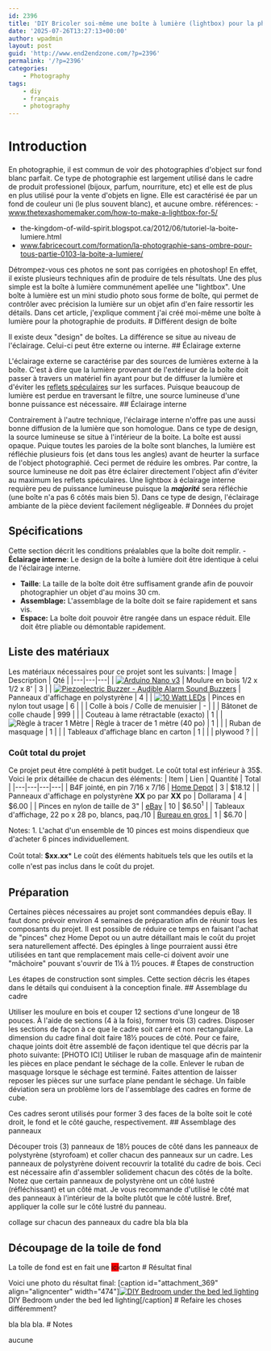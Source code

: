 ```yaml
---
id: 2396
title: 'DIY Bricoler soi-même une boîte à lumière (lightbox) pour la photographie de produit sans ombre'
date: '2025-07-26T13:27:13+00:00'
author: wpadmin
layout: post
guid: 'http://www.end2endzone.com/?p=2396'
permalink: '/?p=2396'
categories:
    - Photography
tags:
    - diy
    - français
    - photography
---
```


# <span style="line-height: 1.3846; font-size: 26px; font-weight: bold;">Introduction</span>

En photographie, il est commun de voir des photographies d'object sur fond blanc parfait. Ce type de photographie est largement utilisé dans le cadre de produit professionel (bijoux, parfum, nourriture, etc) et elle est de plus en plus utilisé pour la vente d'objets en ligne. Elle est caractérisé ée par un fond de couleur uni (le plus souvent blanc), et aucune ombre. références: - www.thetexashomemaker.com/how-to-make-a-lightbox-for-5/
- the-kingdom-of-wild-spirit.blogspot.ca/2012/06/tutoriel-la-boite-lumiere.html
- www.fabricecourt.com/formation/la-photographie-sans-ombre-pour-tous-partie-0103-la-boite-a-lumiere/

Détrompez-vous ces photos ne sont pas corrigées en photoshop! En effet, il existe plusieurs techniques afin de produire de tels résultats. Une des plus simple est la boîte à lumière communément apellée une "lightbox". Une boîte à lumière est un mini studio photo sous forme de boîte, qui permet de contrôler avec précision la lumière sur un objet afin d'en faire ressortir les détails. Dans cet article, j'explique comment j'ai créé moi-même une boîte à lumière pour la photographie de produits. # Différent design de boîte

Il existe deux "design" de boîtes. La différence se situe au niveau de l'éclairage. Celui-ci peut être externe ou interne. ## Éclairage externe

L'éclairage externe se caractérise par des sources de lumières externe à la boîte. C'est à dire que la lumière provenant de l'extérieur de la boîte doit passer à travers un matériel fin ayant pour but de diffuser la lumière et d'éviter les [reflets spéculaires](http://fr.wikipedia.org/wiki/R%C3%A9flexion_(optique)#R.C3.A9flexion_sp.C3.A9culaire) sur les surfaces. Puisque beaucoup de lumière est perdue en traversant le filtre, une source lumineuse d'une bonne puissance est nécessaire. ## Éclairage interne

Contrairement à l'autre technique, l'éclairage interne n'offre pas une aussi bonne diffusion de la lumière que son homologue. Dans ce type de design, la source lumineuse se situe à l'intérieur de la boite. La boîte est aussi opaque. Puique toutes les paroies de la boîte sont blanches, la lumière est réfléchie plusieurs fois (et dans tous les angles) avant de heurter la surface de l'object photographié. Ceci permet de réduire les ombres. Par contre, la source lumineuse ne doit pas être éclairer directement l'object afin d'éviter au maximum les reflets spéculaires. Une lightbox à éclairage interne requière peu de puissance lumineuse puisque la ***majorité*** sera réfléchie (une boîte n'a pas 6 côtés mais bien 5). Dans ce type de design, l'éclairage ambiante de la pièce devient facilement négligeable. # Données du projet

## Spécifications

Cette section décrit les conditions préalables que la boîte doit remplir. - **Éclairage interne**: Le design de la boîte à lumière doit être identique à celui de l'éclairage interne.
- **Taille**: La taille de la boîte doit être suffisament grande afin de pouvoir photographier un objet d'au moins 30 cm.
- **Assemblage:** L'assemblage de la boîte doit se faire rapidement et sans vis.
- **Espace:** La boîte doit pouvoir être rangée dans un espace réduit. Elle doit être pliable ou démontable rapidement.

## Liste des matériaux

Les matériaux nécessaires pour ce projet sont les suivants: | Image | Description | Qté |
|---|---|---|
| [![Arduino Nano v3](https://www.end2endzone.com/wp-content/uploads/2016/07/Arduino-Nano-v3-150x84.jpg)](https://www.end2endzone.com/wp-content/uploads/2016/07/Arduino-Nano-v3.jpg) | Moulure en bois 1/2 x 1/2 x 8' | 3 |
| [![Piezoelectric Buzzer - Audible Alarm Sound Buzzers](https://www.end2endzone.com/wp-content/uploads/2016/07/Piezoelectric-Buzzer-Audible-Alarm-Sound-Buzzers-150x84.jpg)](https://www.end2endzone.com/wp-content/uploads/2016/07/Piezoelectric-Buzzer-Audible-Alarm-Sound-Buzzers.jpg) | Panneaux d'affichage en polystyrène | 4 |
| [![10 Watt LEDs](https://www.end2endzone.com/wp-content/uploads/2016/07/10-Watt-LEDs-150x84.jpg)](https://www.end2endzone.com/wp-content/uploads/2016/07/10-Watt-LEDs.jpg) | Pinces en nylon tout usage | 6 |
|  | Colle à bois / Colle de menuisier | - |
|  | Bâtonet de colle chaude | 999 |
|  | Couteau à lame rétractable (exacto) | 1 |
| ![Règle à tracer 1 Mètre](https://www.end2endzone.com/wp-content/uploads/2017/03/Règle-à-tracer-1-Mètre-500x500-150x150.jpg) | Règle à tracer de 1 mètre (40 po) | 1 |
|  | Ruban de masquage | 1 |
|  | Tableaux d'affichage blanc en carton | 1 |
|  | plywood ? |  |

### Coût total du projet

Ce projet peut être complété à petit budget. Le coût total est inférieur à 35$. Voici le prix détaillée de chacun des éléments: | Item | Lien | Quantité | Total |
|---|---|---|---|
| B4F jointé, en pin 7/16 x 7/16 | [Home Depot](https://www.homedepot.ca/fr/home/p.b4f-joint-en-pin--716-x-716.1000176112.html) | 3 | $18.12 |
| Panneaux d'affichage en polystyrène **XX** po par **XX** po | Dollarama | 4 | $6.00 |
| Pinces en nylon de taille de 3" | [eBay](http://www.ebay.ca/sch/i.html?_odkw=&_osacat=0&_from=R40&_trksid=p2045573.m570.l1313.TR0.TRC0.H0.X10pcs+3+inch+Plastic+Nylon+Clamp.TRS0&_nkw=10pcs+3+inch+Plastic+Nylon+Clamp&_sacat=0) | 10 | $6.50<sup>1</sup> |
| Tableaux d'affichage, 22 po x 28 po, blancs, paq./10 | [Bureau en gros ](http://www.staples.ca/fr/Staples-Poster-Board-22-x-28-White-10-Pack/product_356506_2-CA_2_20001?akamai-feo=off) | 1 | $6.70 |

Notes: 1. L'achat d'un ensemble de 10 pinces est moins dispendieux que d'acheter 6 pinces individuellement.

Coût total: **$xx.xx**<span style="text-align: justify; line-height: 1.5;">\* Le coût des éléments habituels tels que les outils et la colle n'est pas inclus dans le coût du projet.</span>

## Préparation

Certaines pièces nécessaires au projet sont commandées depuis eBay. Il faut donc prévoir environ 4 semaines de préparation afin de réunir tous les composants du projet. Il est possible de réduire ce temps en faisant l'achat de "pinces" chez Home Depot ou un autre détaillant mais le coût du projet sera naturellement affecté. Des épingles à linge pourraient aussi être utilisées en tant que remplacement mais celle-ci doivent avoir une "mâchoire" pouvant s'ouvrir de 1¼ à 1½ pouces. # Étapes de construction

Les étapes de construction sont simples. Cette section décris les étapes dans le détails qui conduisent à la conception finale. ## Assemblage du cadre

Utiliser les moulure en bois et couper 12 sections d'une longeur de 18 pouces. À l'aide de sections (4 à la fois), former trois (3) cadres. Disposer les sections de façon à ce que le cadre soit carré et non rectangulaire. La dimension du cadre final doit faire 18½ pouces de côté. Pour ce faire, chaque joints doit être assemblé de façon identique tel que décris par la photo suivante: \[PHOTO ICI\] Utiliser le ruban de masquage afin de maintenir les pièces en place pendant le séchage de la colle. Enlever le ruban de masquage lorsque le séchage est terminé. Faites attention de laisser reposer les pièces sur une surface plane pendant le séchage. Un faible déviation sera un problème lors de l'assemblage des cadres en forme de cube.

Ces cadres seront utilisés pour former 3 des faces de la boîte soit le coté droit, le fond et le côté gauche, respectivement. ## Assemblage des panneaux

Découper trois (3) panneaux de 18½ pouces de côté dans les panneaux de polystyrène (styrofoam) et coller chacun des panneaux sur un cadre. Les panneaux de polystyrène doivent recouvrir la totalité du cadre de bois. Ceci est nécessaire afin d'assembler solidement chacun des côtés de la boîte. Notez que certain panneaux de polystyrène ont un côté lustré (réfléchissant) et un côté mat. Je vous recommande d'utilisé le côté mat des panneaux à l'intérieur de la boîte plutôt que le côté lustré. Bref, appliquer la colle sur le côté lustré du panneau.

collage sur chacun des panneaux du cadre <span class="notranslate">bla bla bla</span>

## Découpage de la toile de fond

La toîle de fond est en fait une <span style="background-color: #ff0000;">ici</span>carton # Résultat final

Voici une photo du résultat final: \[caption id="attachment\_369" align="aligncenter" width="474"\][![DIY Bedroom under the bed led lighting](https://www.end2endzone.com/wp-content/uploads/2014/09/IMG_0846-1024x683.jpg)](https://www.end2endzone.com/wp-content/uploads/2014/09/IMG_0846.jpg) DIY Bedroom under the bed led lighting\[/caption\] # Refaire les choses différemment?

bla bla bla. # Notes

aucune